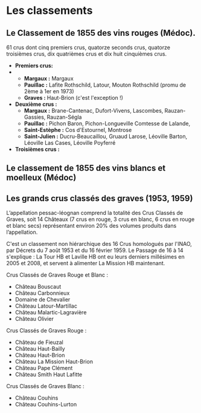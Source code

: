 # Les classements

## Le Classement de 1855 des vins rouges (Médoc).

61 crus dont cinq premiers crus, quatorze seconds crus, quatorze troisièmes crus, dix quatrièmes crus et dix huit cinquièmes crus.

- **Premiers crus:**
- - **Margaux :** Margaux
  - **Pauillac :** Lafite Rothschild, Latour, Mouton Rothschild (promu de 2ème à 1er en 1973)
  - **Graves :** Haut-Brion (c'est l'exception !)
- **Deuxième crus :** 
  - **Margaux :** Brane-Cantenac, Dufort-Vivens, Lascombes, Rauzan-Gassies, Rauzan-Ségla
  - **Pauillac :** Pichon Baron, Pichon-Longueville Comtesse de Lalande,
  - **Saint-Estèphe :** Cos d'Estournel, Montrose
  - **Saint-Julien :** Ducru-Beaucaillou, Gruaud Larose, Léoville Barton, Léoville Las Cases, Léoville Poyferré
- **Troisièmes crus :**

## Le classement de 1855 des vins blancs et moelleux (Médoc)

## Les grands crus classés des graves (1953, 1959)

L’appellation pessac-léognan comprend la totalité des Crus Classés de Graves, soit 14 Châteaux (7 crus en rouge, 3 crus en blanc, 6 crus en rouge et blanc secs) représentant environ 20% des volumes produits dans l’appellation.

C'est un classement non hiérarchique des 16 Crus homolo­gués par l'INAO, par Décrets du 7 août 1953 et du 16 février 1959. Le Passage de 16 à 14 s'explique : La Tour HB et Laville HB ont eu leurs derniers millésimes en 2005 et 2008, et servent à alimenter La Mission HB maintenant.

Crus Classés de Graves Rouge et Blanc :

- Château Bouscaut
- Château Carbonnieux
- Domaine de Chevalier
- Château Latour-Martillac
- Château Malartic-Lagravière
- Château Olivier

Crus Classés de Graves Rouge :

- Château de Fieuzal
- Château Haut-Bailly
- Château Haut-Brion
- Château La Mission Haut-Brion
- Château Pape Clément
- Château Smith Haut Lafitte

Crus Classés de Graves Blanc :

- Château Couhins
- Château Couhins-Lurton